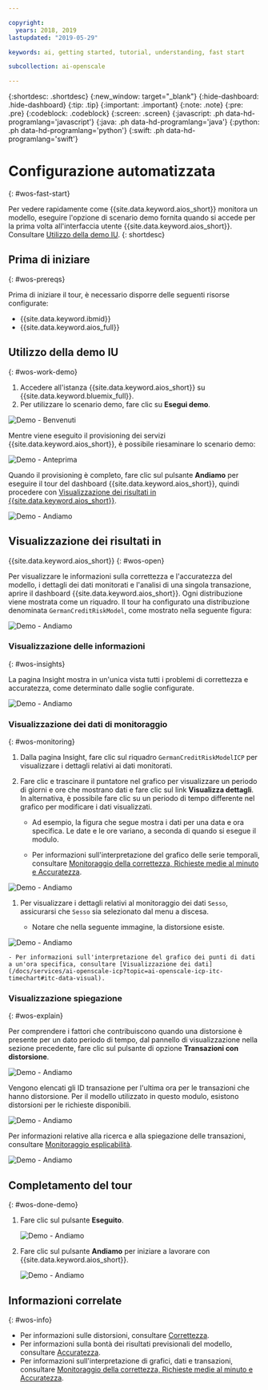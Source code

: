 ```yaml
---

copyright:
  years: 2018, 2019
lastupdated: "2019-05-29"

keywords: ai, getting started, tutorial, understanding, fast start

subcollection: ai-openscale

---
```


{:shortdesc: .shortdesc}
{:new_window: target="_blank"}
{:hide-dashboard: .hide-dashboard}
{:tip: .tip}
{:important: .important}
{:note: .note}
{:pre: .pre}
{:codeblock: .codeblock}
{:screen: .screen}
{:javascript: .ph data-hd-programlang='javascript'}
{:java: .ph data-hd-programlang='java'}
{:python: .ph data-hd-programlang='python'}
{:swift: .ph data-hd-programlang='swift'}

# Configurazione automatizzata
{: #wos-fast-start}

Per vedere rapidamente come {{site.data.keyword.aios_short}} monitora un modello, eseguire l'opzione di scenario demo fornita quando si accede per la prima volta all'interfaccia utente {{site.data.keyword.aios_short}}.  Consultare [Utilizzo della demo IU](#wos-work-demo).
{: shortdesc}

## Prima di iniziare
{: #wos-prereqs}

Prima di iniziare il tour, è necessario disporre delle seguenti risorse configurate:

- {{site.data.keyword.ibmid}}
- {{site.data.keyword.aios_full}}

## Utilizzo della demo IU
{: #wos-work-demo}

1.  Accedere all'istanza {{site.data.keyword.aios_short}} su {{site.data.keyword.bluemix_full}}.
1.  Per utilizzare lo scenario demo, fare clic su **Esegui demo**.

   ![Demo - Benvenuti](images/fastpath_demo_11.31.04.png)

   Mentre viene eseguito il provisioning dei servizi {{site.data.keyword.aios_short}}, è possibile riesaminare lo scenario demo:

   ![Demo - Anteprima](images/fastpath_demo_11.31.58.png)

Quando il provisioning è completo, fare clic sul pulsante **Andiamo** per eseguire il tour del dashboard  {{site.data.keyword.aios_short}}, quindi procedere con [Visualizzazione dei risultati in {{site.data.keyword.aios_short}}](#wos-open).

   ![Demo - Andiamo](images/fastpath_demo_11.33.45.png)


## Visualizzazione dei risultati in
{{site.data.keyword.aios_short}}
{: #wos-open}

Per visualizzare le informazioni sulla correttezza e l'accuratezza del modello, i dettagli dei dati monitorati e l'analisi di una singola transazione, aprire il dashboard {{site.data.keyword.aios_short}}. Ogni distribuzione viene mostrata come un riquadro. Il tour ha configurato una distribuzione denominata `GermanCreditRiskModel`, come mostrato nella seguente figura:


   ![Demo - Andiamo](images/fastpath_demo_11.33.54.png)


### Visualizzazione delle informazioni
{: #wos-insights}

La pagina Insight mostra in un'unica vista tutti i problemi di correttezza e accuratezza, come determinato dalle soglie configurate.

   ![Demo - Andiamo](images/fastpath_demo_11.34.00.png)

### Visualizzazione dei dati di monitoraggio
{: #wos-monitoring}

1.  Dalla pagina Insight, fare clic sul riquadro `GermanCreditRiskModelICP` per visualizzare i dettagli relativi ai dati monitorati.
1.  Fare clic e trascinare il puntatore nel grafico per visualizzare un periodo di giorni e ore che mostrano dati e fare clic sul link **Visualizza dettagli**. In alternativa, è possibile  fare clic su un periodo di tempo differente nel grafico per modificare i dati visualizzati.

     - Ad esempio, la figura che segue mostra i dati per una data e ora specifica. Le date e le ore variano, a seconda di quando si esegue il modulo.

     - Per informazioni sull'interpretazione del grafico delle serie temporali, consultare [Monitoraggio della correttezza, Richieste medie al minuto e Accuratezza](/docs/services/ai-openscale-icp?topic=ai-openscale-icp-itc-timechart).

   ![Demo - Andiamo](images/fastpath_demo_11.34.17.png)

1.  Per visualizzare i dettagli relativi al monitoraggio dei dati `Sesso`, assicurarsi che `Sesso` sia selezionato dal menu a discesa.

    - Notare che nella seguente immagine, la distorsione esiste.
    
   ![Demo - Andiamo](images/fastpath_demo_11.34.27.png)

    - Per informazioni sull'interpretazione del grafico dei punti di dati a un'ora specifica, consultare [Visualizzazione dei dati](/docs/services/ai-openscale-icp?topic=ai-openscale-icp-itc-timechart#itc-data-visual).


### Visualizzazione spiegazione
{: #wos-explain}

Per comprendere i fattori che contribuiscono quando una distorsione è presente per un dato periodo di tempo, dal pannello di visualizzazione nella sezione precedente, fare clic sul pulsante di opzione **Transazioni con distorsione**.

   ![Demo - Andiamo](images/fastpath_demo_11.35.06.png)

Vengono elencati gli ID transazione per l'ultima ora per le transazioni che hanno distorsione. Per il modello utilizzato in questo modulo, esistono distorsioni per le richieste disponibili.

   ![Demo - Andiamo](images/fastpath_demo_11.35.12.png)

Per informazioni relative alla ricerca e alla spiegazione delle transazioni, consultare [Monitoraggio esplicabilità](/docs/services/ai-openscale-icp?topic=ai-openscale-icp-ie-ov).

   ![Demo - Andiamo](images/fastpath_demo_11.35.50.png)

## Completamento del tour
{: #wos-done-demo}

1. Fare clic sul pulsante **Eseguito**.

   ![Demo - Andiamo](images/fastpath_demo_11.37.22.png)

2. Fare clic sul pulsante **Andiamo** per iniziare a lavorare con {{site.data.keyword.aios_short}}.

   ![Demo - Andiamo](images/fastpath_demo_11.33.45.png)


## Informazioni correlate
{: #wos-info}

- Per informazioni sulle distorsioni, consultare [Correttezza](/docs/services/ai-openscale-icp?topic=ai-openscale-icp-mf-monitor).
- Per informazioni sulla bontà dei risultati previsionali del modello, consultare [Accuratezza](/docs/services/ai-openscale-icp?topic=ai-openscale-icp-acc-monitor).
- Per informazioni sull'interpretazione di grafici, dati e transazioni, consultare [Monitoraggio della correttezza, Richieste medie al minuto e Accuratezza](/docs/services/ai-openscale-icp?topic=ai-openscale-icp-itc-timechart).
